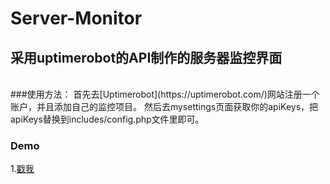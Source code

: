 Server-Monitor
==============
采用uptimerobot的API制作的服务器监控界面
------
<br />
###使用方法：
首先去[Uptimerobot](https://uptimerobot.com/)网站注册一个账户，并且添加自己的监控项目。
然后去mysettings页面获取你的apiKeys，把apiKeys替换到includes/config.php文件里即可。

<br />

### Demo
1.[戳我](https://tms.im/Mo)<br /><br />
